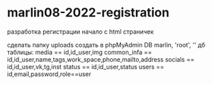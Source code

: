# marlin08-2022-registration
разработка регистрации
начало с html страничек

сделать папку uploads
создать в phpMyAdmin
DB marlin, 'root', ''
дб таблицы:
media == id,id_user,img
common_infa == id,id_user,name,tags,work_space,phone,mailto,address
socials == id,id_user,vk,tg,inst
status == id,id_user,status
users == id,email,password,role==user